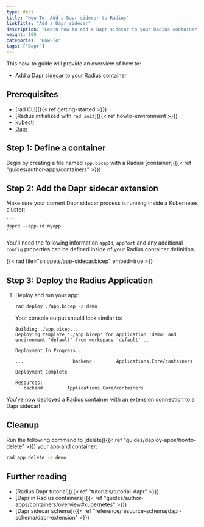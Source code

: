 ```yaml
---
type: docs
title: "How-To: Add a Dapr sidecar to Radius"
linkTitle: "Add a Dapr sidecar"
description: "Learn how to add a Dapr sidecar to your Radius container in order to interact with Dapr building blocks"
weight: 100
categories: "How-To"
tags: ["Dapr"]
---
```


This how-to guide will provide an overview of how to:

- Add a [Dapr sidecar](https://docs.dapr.io/concepts/dapr-services/sidecar/) to your Radius container

## Prerequisites

- [rad CLI]({{< ref getting-started >}})
- [Radius initialized with `rad init`]({{< ref howto-environment >}})
- [kubectl](https://kubernetes.io/docs/tasks/tools/install-kubectl/)
- [Dapr](https://docs.dapr.io/getting-started/install-dapr-cli/)

## Step 1: Define a container

Begin by creating a file named `app.bicep` with a Radius [container]({{< ref "guides/author-apps/containers" >}})

## Step 2: Add the Dapr sidecar extension

Make sure your current Dapr sidecar process is running inside a Kubernetes cluster:

    ```
    daprd --app-id myapp
    ```

You'll need the following information `appId`, `appPort` and any additional `config` properties can be defined inside of your Radius container definition.

{{< rad file="snippets/app-sidecar.bicep" embed=true >}}

## Step 3: Deploy the Radius Application

1. Deploy and run your app:

   ```bash
   rad deploy ./app.bicep -a demo
   ```

   Your console output should look similar to:

   ```
   Building ./app.bicep...
   Deploying template './app.bicep' for application 'demo' and environment 'default' from workspace 'default'...

   Deployment In Progress... 

   ...                  backend         Applications.Core/containers

   Deployment Complete

   Resources:
      backend         Applications.Core/containers
   ```

You've now deployed a Radius container with an extension connection to a Dapr sidecar!

## Cleanup

Run the following command to [delete]({{< ref "guides/deploy-apps/howto-delete" >}}) your app and container:
   
   ```bash
   rad app delete -a demo
   ```

## Further reading

- [Radius Dapr tutorial]({{< ref "tutorials/tutorial-dapr" >}})
- [Dapr in Radius containers]({{< ref "guides/author-apps/containers/overview#kubernetes" >}})
- [Dapr sidecar schema]({{< ref "reference/resource-schema/dapr-schema/dapr-extension" >}})